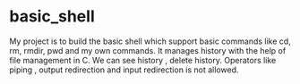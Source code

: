# basic_shell
My project is to build the basic shell which support basic commands like cd, rm, rmdir, pwd and my own commands.
It manages history with the help of file management in C. We can see history , delete history.
Operators like piping , output redirection and input redirection is not allowed.
